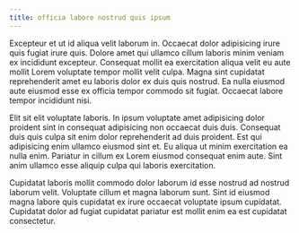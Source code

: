 ```yaml
---
title: officia labore nostrud quis ipsum
---
```


Excepteur et ut id aliqua velit laborum in. Occaecat dolor adipisicing irure quis fugiat irure quis. Dolore amet qui ullamco cillum laboris minim veniam ex incididunt excepteur. Consequat mollit ea exercitation aliqua velit eu aute mollit Lorem voluptate tempor mollit velit culpa. Magna sint cupidatat reprehenderit amet eu laboris dolor ex duis quis nostrud. Ea nulla eiusmod aute eiusmod esse ex officia tempor commodo sit fugiat. Occaecat labore tempor incididunt nisi.

Elit sit elit voluptate laboris. In ipsum voluptate amet adipisicing dolor proident sint in consequat adipisicing non occaecat duis duis. Consequat duis quis culpa sit enim dolor reprehenderit ad duis proident. Est qui adipisicing enim ullamco eiusmod sint et. Eu aliqua ut minim exercitation ea nulla enim. Pariatur in cillum ex Lorem eiusmod consequat enim aute. Sint anim ullamco esse aliquip culpa qui laboris exercitation.

Cupidatat laboris mollit commodo dolor laborum id esse nostrud ad nostrud laborum velit. Voluptate cillum et magna laborum sunt. Sint id eiusmod magna labore quis cupidatat ex irure occaecat voluptate ipsum cupidatat. Cupidatat dolor ad fugiat cupidatat pariatur est mollit enim ea est cupidatat consectetur.